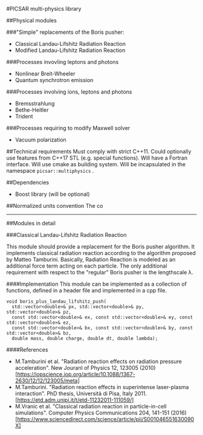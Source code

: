 #PICSAR multi-physics library

##Physical modules

###"Simple" replacements of the Boris pusher:
- Classical Landau-Lifshitz Radiation Reaction
- Modified Landau-Lifshitz Radiation Reaction

###Processes invovling leptons and photons
- Nonlinear Breit-Wheeler
- Quantum synchrotron emission

###Processes involving ions, leptons and photons
- Bremsstrahlung
- Bethe-Heitler
- Trident

###Processes requiring to modify Maxwell solver
- Vacuum polarization

##Technical requirements
Must comply with strict C++11. Could optionally use features from C++17 STL
(e.g. special functions). Will have a Fortran interface. Will use cmake as
building system. Will be incapsulated in the namespace `picsar::multiphysics` .

##Dependencies
- Boost library (will be optional)

##Normalized units convention
The co

---

##Modules in detail

###Classical Landau-Lifshitz Radiation Reaction

This module should provide a replacement for the Boris pusher algorithm. It
implements classical radiation reaction according to the algorithm proposed
by Matteo Tamburini. Basically, Radiation Reaction is modeled as an additional force
term acting on each particle. The only additional requirement with respect to the
"regular" Boris pusher is the lengthscale λ.

####Implementation
This module can be implemented as a collection of functions, defined in a header file and
implemented in a cpp file.
~~~~
void boris_plus_landau_lifshitz_push(
  std::vector<double>& px, std::vector<double>& py, std::vector<double>& pz,
  const std::vector<double>& ex, const std::vector<double>& ey, const std::vector<double>& ez,
  const std::vector<double>& bx, const std::vector<double>& by, const std::vector<double>& bz,
  double mass, double charge, double dt, double lambda);
~~~~


####References
- M.Tamburini et al. "Radiation reaction effects on radiation pressure acceleration".
New Jouranl of Physics 12, 123005 (2010)
[https://iopscience.iop.org/article/10.1088/1367-2630/12/12/123005/meta]
- M.Tamburini. "Radiation reaction effects in superintense laser-plasma interaction".
PhD thesis, Università di Pisa, Italy 2011.
[https://etd.adm.unipi.it/t/etd-11232011-111059/]
- M.Vranic et al. "Classical radiation reaction in particle-in-cell simulations".
Computer Physics Communications 204, 141-151 (2016)
[https://www.sciencedirect.com/science/article/pii/S001046551630090X]

